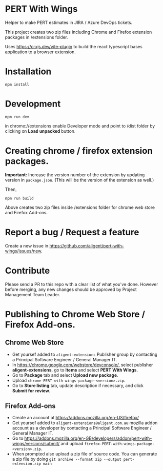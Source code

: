 # PERT With Wings

Helper to make PERT estimates in JIRA / Azure DevOps tickets.

This project creates two zip files including Chrome and Firefox extension packages in /extensions folder.

Uses https://crxjs.dev/vite-plugin to build the react typescript bases application to a browser extension.

# Installation

`npm install`

# Development

`npm run dev`

in chrome://extensions enable Developer mode and point to /dist folder by clicking on **Load unpacked** button.

# Creating chrome / firefox extension packages.

**Important:** Increase the version number of the extension by updating version in `package.json`. (This will be the version of the extension as well.)

Then,

`npm run build`

Above creates two zip files inside /extensions folder for chrome web store and Firefox Add-ons.

# Report a bug / Request a feature

Create a new issue in https://github.com/aligent/pert-with-wings/issues/new.

# Contribute

Please send a PR to this repo with a clear list of what you've done. However before merging, any new changes should be approved by Project Management Team Leader.

# Publishing to Chrome Web Store / Firefox Add-ons.

## Chrome Web Store

- Get yoursef added to `aligent-extensions` Publisher group by contacting a Principal Software Engineer / General Manager IT.
- In https://chrome.google.com/webstore/devconsole/, select publisher **aligent-extensions**, go to **Items** and select **PERT With Wings**.
- Go to **Package** tab and select **Upload new package**.
- Upload `chrome-PERT-with-wings-package-<version>.zip`.
- Go to **Store listing** tab, update description if necessary, and click **Submit for review**.

## Firefox Add-ons

- Create an account at https://addons.mozilla.org/en-US/firefox/
- Get yoursef added to `aligent-extensions@aligent.com.au` mozilla addon account as a developer by contacting a Principal Software Engineer / General Manager IT.
- Go to https://addons.mozilla.org/en-GB/developers/addon/pert-with-wings/versions/submit/ and upload `firefox-PERT-with-wings-package-<version>.zip`.
- When prompted also upload a zip file of source code. You can generate a zip file by doing `git archive --format zip --output pert-extension.zip main`
